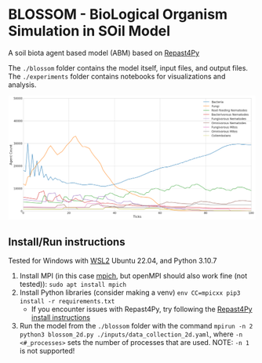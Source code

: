 # BLOSSOM - BioLogical Organism Simulation in SOil Model
A soil biota agent based model (ABM) based on [Repast4Py](https://repast.github.io/repast4py.site/index.html)

The `./blossom` folder contains the model itself, input files, and output files. The `./experiments` folder contains notebooks for visualizations and analysis.


<img src="output.png" alt="A 2D line diagram with ticks from 0 to 1000 on the x axis, and counts of agents in the model from 0 to 4000 on the y axis. There are twelve coloroued lines that show the evolution of counts per organism group over time."/>

## Install/Run instructions
Tested for Windows with [WSL2](https://learn.microsoft.com/en-us/windows/wsl/install) Ubuntu 22.04, and Python 3.10.7

1. Install MPI (in this case [mpich](https://www.mpich.org/), but openMPI should also work fine (not tested)): `sudo apt install mpich`
2. Install Python libraries (consider making a venv) `env CC=mpicxx pip3 install -r requirements.txt`
     - If you encounter issues with Repast4Py, try following the [Repast4Py install instructions](https://repast.github.io/repast4py.site/index.html)
4. Run the model from the `./blossom` folder with the command `mpirun -n 2 python3 blossom_2d.py ./inputs/data_collection_2d.yaml`, where `-n <#_processes>` sets the number of processes that are used. NOTE: `-n 1` is not supported!
